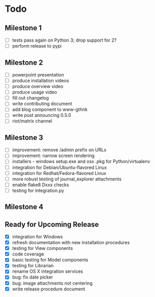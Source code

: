 # Todo

## Milestone 1

- [ ] tests pass again on Python 3; drop support for 2?
- [ ] perform release to pypi

## Milestone 2

- [ ] powerpoint presentation
- [ ] produce installation videos
- [ ] produce overview video
- [ ] produce usage video
- [ ] fill out changelog
- [ ] write contributing document
- [ ] add blog component to www-gthnk
- [ ] write post announcing 0.5.0
- [ ] riot/matrix channel

## Milestone 3

- [ ] improvement: remove /admin prefix on URLs
- [ ] improvement: narrow screen rendering
- [ ] installers - windows setup.exe and osx .pkg for Python/virtualenv
- [ ] integration for Debian/Ubuntu-flavored Linux
- [ ] integration for Redhat/Fedora-flavored Linux
- [ ] more robust testing of journal_explorer attachments
- [ ] enable flake8 Dxxx checks
- [ ] testing for integration.py

## Milestone 4

## Ready for Upcoming Release

- [x] integration for Windows
- [x] refresh documentation with new installation procedures
- [x] testing for View components
- [x] code coverage
- [x] basic testing for Model components
- [x] testing for Librarian
- [x] rename OS X integration services
- [x] bug: fix date picker
- [x] bug: image attachments not centering
- [x] write release procedure document
